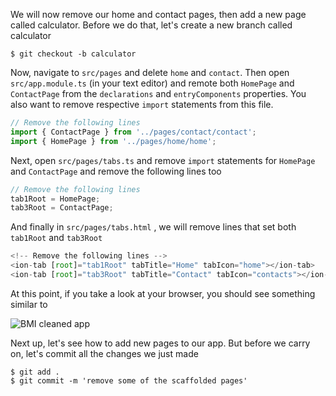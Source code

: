 We will now remove our home and contact pages, then add a new page called calculator. Before we do that, let's create a new branch called calculator

```shell
$ git checkout -b calculator
```

Now, navigate to `src/pages` and delete `home` and `contact`. Then open `src/app.module.ts` (in your text editor) and remote both `HomePage` and `ContactPage` from the `declarations` and `entryComponents` properties. You also want to remove respective `import` statements from this file.

```javascript
// Remove the following lines
import { ContactPage } from '../pages/contact/contact';
import { HomePage } from '../pages/home/home';
```

Next, open `src/pages/tabs.ts` and remove `import` statements for `HomePage` and `ContactPage` and remove the following lines too

```javascript
// Remove the following lines
tab1Root = HomePage;
tab3Root = ContactPage;
```

And finally in `src/pages/tabs.html` , we will remove lines that set both `tab1Root` and `tab3Root`

```javascript
<!-- Remove the following lines -->
<ion-tab [root]="tab1Root" tabTitle="Home" tabIcon="home"></ion-tab>
<ion-tab [root]="tab3Root" tabTitle="Contact" tabIcon="contacts"></ion-tab>
```

At this point, if you take a look at your browser, you should see something similar to

![BMI cleaned app](https://github.com/magnus-thor/ca_course/blob/cooper_challenge_AUT/images/bmi-cleaned-app.png)

Next up, let's see how to add new pages to our app. But before we carry on, let's commit all the changes we just made

```shell
$ git add .
$ git commit -m 'remove some of the scaffolded pages'
```